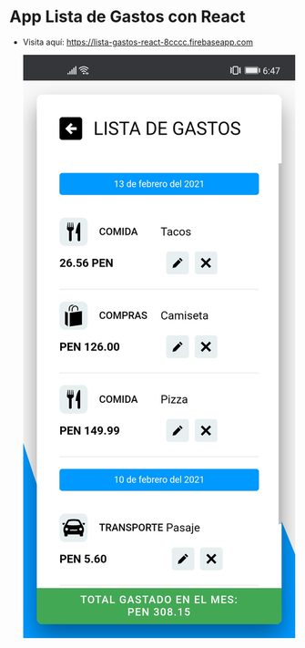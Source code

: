 # App Lista de Gastos con React

- Visita aquí: https://lista-gastos-react-8cccc.firebaseapp.com

  ![AppListaGastos](https://raw.githubusercontent.com/chaicopadillag/AppListaGastos-React/master/screen-shoot.jpg)
